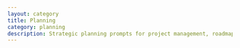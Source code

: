 ```yaml
---
layout: category
title: Planning
category: planning
description: Strategic planning prompts for project management, roadmaps, and organizational planning.
---
```

